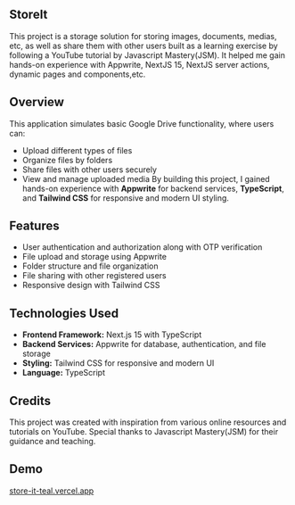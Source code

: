 ## StoreIt
This project is a storage solution for storing images, documents, medias, etc, as well as share them with other users built as a learning exercise by following a YouTube tutorial by Javascript Mastery(JSM). It helped me gain hands-on experience with Appwrite, NextJS 15, NextJS server actions, dynamic pages and components,etc. 

## Overview
This application simulates basic Google Drive functionality, where users can:
- Upload different types of files
- Organize files by folders
- Share files with other users securely
- View and manage uploaded media
By building this project, I gained hands-on experience with **Appwrite** for backend services, **TypeScript**, and **Tailwind CSS** for responsive and modern UI styling.

## Features
- User authentication and authorization along with OTP verification
- File upload and storage using Appwrite
- Folder structure and file organization
- File sharing with other registered users
- Responsive design with Tailwind CSS

## Technologies Used
- **Frontend Framework:** Next.js 15 with TypeScript
- **Backend Services:** Appwrite for database, authentication, and file storage
- **Styling:** Tailwind CSS for responsive and modern UI
- **Language:** TypeScript

## Credits
This project was created with inspiration from various online resources and tutorials on YouTube. Special thanks to Javascript Mastery(JSM) for their guidance and teaching.


## Demo
[store-it-teal.vercel.app](https://store-it-teal.vercel.app)


